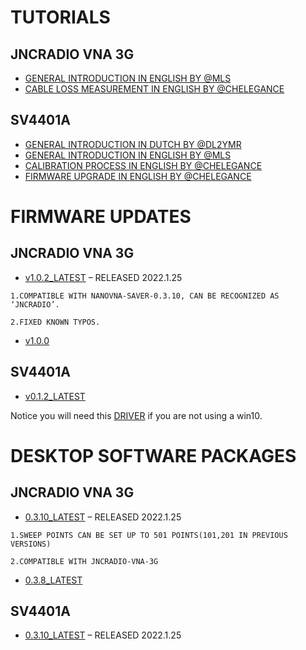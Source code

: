 # TUTORIALS

## JNCRADIO VNA 3G
* [GENERAL INTRODUCTION IN ENGLISH BY @MLS](https://www.youtube.com/watch?v=rNNP-izZUbo&t=78s)
* [CABLE LOSS MEASUREMENT IN ENGLISH BY @CHELEGANCE](https://www.youtube.com/watch?v=OA9Fm3M0ty8&t=2s)

## SV4401A
* [GENERAL INTRODUCTION IN DUTCH BY @DL2YMR](https://www.youtube.com/watch?v=-6W8SqYJIGA)
* [GENERAL INTRODUCTION IN ENGLISH BY @MLS](https://www.youtube.com/watch?v=m8T4I4Pv-4A)
* [CALIBRATION PROCESS IN ENGLISH BY @CHELEGANCE](https://www.youtube.com/watch?v=kxYGdg6bnpA&t=3s)
* [FIRMWARE UPGRADE IN ENGLISH BY @CHELEGANCE](https://www.youtube.com/watch?v=2FudIzzhlhs)

# FIRMWARE UPDATES

## JNCRADIO VNA 3G

- [v1.0.2_LATEST](FIRMWARE_JNCRADIO-VNA-3G/V1.0.2.zip) – RELEASED 2022.1.25
```
1.COMPATIBLE WITH NANOVNA-SAVER-0.3.10, CAN BE RECOGNIZED AS ‘JNCRADIO’.

2.FIXED KNOWN TYPOS.
```
- [v1.0.0](FIRMWARE_JNCRADIO-VNA-3G/V1.0.0.zip)

## SV4401A

- [v0.1.2_LATEST](FIRMWARE_SV4401A/SV4401A_App_0.1.2.zip)

Notice you will need this [DRIVER](FIRMWARE_SV4401A/sv4401a_usb_cdc_driver.rar) if you are not using a win10.

# DESKTOP SOFTWARE PACKAGES

## JNCRADIO VNA 3G
- [0.3.10_LATEST](DesktopSoftware/nanovna-saver-0.3.10.exe) – RELEASED 2022.1.25

```
1.SWEEP POINTS CAN BE SET UP TO 501 POINTS(101,201 IN PREVIOUS VERSIONS)

2.COMPATIBLE WITH JNCRADIO-VNA-3G
```
- [0.3.8_LATEST](DesktopSoftware/nanovna-saver-0.3.8.exe)

## SV4401A

- [0.3.10_LATEST](DesktopSoftware/nanovna-saver-0.3.10.exe) – RELEASED 2022.1.25

